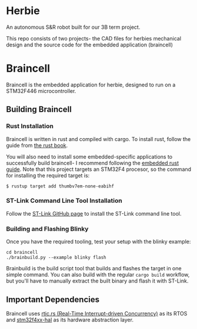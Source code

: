 # Herbie
An autonomous S&amp;R robot built for our 3B term project.

This repo consists of two projects- the CAD files for herbies mechanical design and the source code for the embedded application (braincell)

# Braincell
Braincell is the embedded application for herbie, designed to run on a STM32F446 microcontroller.

## Building Braincell
### Rust Installation
Braincell is written in rust and compiled with cargo. To install rust, follow the guide from [the rust book](https://doc.rust-lang.org/book/ch01-01-installation.html).

You will also need to install some embedded-specific applications to successfully build braincell- I recommend following the [embedded rust guide](https://docs.rust-embedded.org/book/intro/install.html). Note that this project targets an STM32F4 procesor, so the command for installing the required target is:

 `$ rustup target add thumbv7em-none-eabihf`
### ST-Link Command Line Tool Installation
Follow the [ST-Link GitHub page](https://github.com/stlink-org/stlink#:~:text=and%20additional%20info.-,Installation,-Windows%3A) to install the ST-Link command line tool.

### Building and Flashing Blinky
Once you have the required tooling, test your setup with the blinky example:
```
cd braincell
./brainbuild.py --example blinky flash
```
Brainbuild is the build script tool that builds and flashes the target in one simple command. You can also build with the regular `cargo build` workflow, but you'll have to manually extract the built binary and flash it with ST-Link.


## Important Dependencies
Braincell uses [rtic.rs (Real-Time Interrupt-driven Concurrency)](https://rtic.rs/1/book/en/) as its RTOS and [stm32f4xx-hal](https://github.com/stm32-rs/stm32f4xx-hal) as its hardware abstraction layer.




